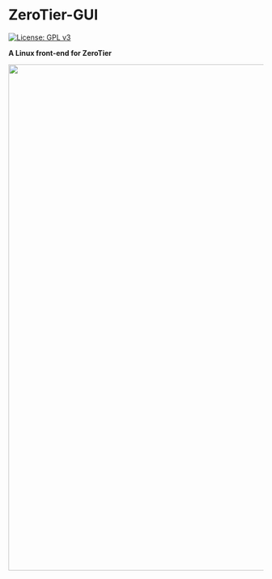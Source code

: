 # ZeroTier-GUI

[![License: GPL v3](https://img.shields.io/badge/License-GPL%20v3-blue.svg)](https://github.com/tralph3/ZeroTier-GUI/blob/master/LICENSE)

**A Linux front-end for ZeroTier**

<img src="https://i.imgur.com/eNFpFyO.png" width="1000">
